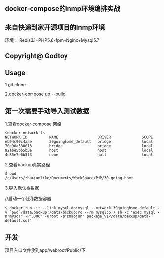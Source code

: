 ## docker-compose的lnmp环境编排实战

## 来自快递到家开源项目的lnmp环境

环境： Redis3.1+PHP5.6-fpm+Nginx+Mysql5.7

## Copyright@   Godtoy

## Usage
1.git clone .

2.docker-compose up --build

## 第一次需要手动导入测试数据



1.查看docker-compose 网络

```
$docker network ls
NETWORK ID          NAME                  DRIVER              SCOPE
eb94c90c4aae        30goinghome_default   bridge              local
70e90a580013        bridge                bridge              local
92abe5bb5b5e        host                  host                local
4e85e7e6b5f3        none                  null                local

```

2.查看backup真实路径
```
$ pwd
/c/Users/zhaojunlike/Documents/WorkSpace/PHP/30-going-home
```

3.导入默认得数据

//启动一个迁移数据容器
```shell
$ docker run -it --link mysql-db:mysql --network 30goinghome_default -v `pwd`/data/backup:/data/backup:ro --rm mysql:5.7 sh -c 'exec mysql -h"mysql" -P"3306" -uroot -p"zhaojun" package_v1</data/backup/data-default.sql'
```



## 开发

项目入口文件放到app/webroot/Public/下
